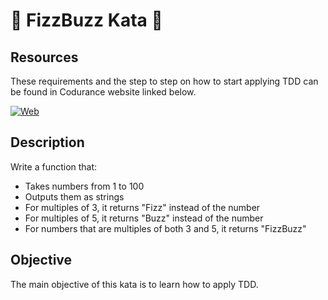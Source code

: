 # 🐝 FizzBuzz Kata 🐝

## Resources

These requirements and the step to step on how to start applying TDD can be found in Codurance website linked below.

[![Web](https://img.shields.io/badge/Codurance-Website-14a1f0?style=for-the-badge&logo=web&logoColor=white&labelColor=101010)](https://www.codurance.com/katas/fizzbuzz)


## Description
  
Write a function that:
- Takes numbers from 1 to 100 
- Outputs them as strings
- For multiples of 3, it returns "Fizz" instead of the number
- For multiples of 5, it returns "Buzz" instead of the number
- For numbers that are multiples of both 3 and 5, it returns "FizzBuzz"


## Objective

The main objective of this kata is to learn how to apply TDD.
